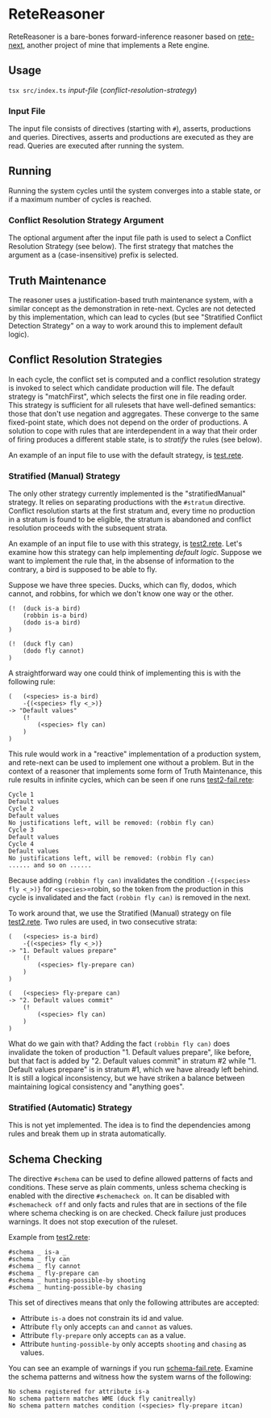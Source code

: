 # ReteReasoner
ReteReasoner is a bare-bones forward-inference reasoner based on  [rete-next](https://github.com/dsouflis/rete-next),
another project of mine that implements a Rete engine.

## Usage
`tsx src/index.ts` *input-file* (*conflict-resolution-strategy*)

### Input File
The input file consists of directives (starting with `#`), asserts, productions and queries. Directives, asserts and productions are executed as they are read.
Queries are executed after running the system. 

## Running
Running the system cycles until the system converges into a stable state, or if a maximum number of cycles is reached.

### Conflict Resolution Strategy Argument
The optional argument after the input file path is used to select a Conflict Resolution Strategy (see below).
The first strategy that matches the argument as a (case-insensitive) prefix is selected.

## Truth Maintenance
The reasoner uses a justification-based truth maintenance system, with a similar concept as the demonstration
in rete-next. Cycles are not detected by this implementation, which can lead to cycles
(but see "Stratified Conflict Detection Strategy" on a way to work around this to implement
default logic).

## Conflict Resolution Strategies
In each cycle, the conflict set is computed and a conflict resolution strategy is invoked to select which
candidate production will file. The default strategy is "matchFirst", which selects the first one in file
reading order. This strategy is sufficient for all rulesets that have well-defined semantics: those that 
don't use negation and aggregates. These converge to the same fixed-point state, which does not depend on the 
order of productions. A solution to cope with rules that are interdependent in a way that their order of firing
produces a different stable state, is to *stratify* the rules (see below).

An example of an input file to use with the default strategy, is [test.rete](./test.rete).

### Stratified (Manual) Strategy
The only other strategy currently implemented is the "stratifiedManual" strategy. It relies on separating productions
with the `#stratum` directive. Conflict resolution starts at the first stratum and, every time no production in a stratum 
is found to be eligible, the stratum is abandoned and conflict resolution proceeds with the subsequent strata.

An example of an input file to use with this strategy, is [test2.rete](./test2.rete). Let's examine how this
strategy can help implementing *default logic*. Suppose we want to implement the rule that, in the absense of
information to the contrary, a bird is supposed to be able to fly.

Suppose we have three species. Ducks, which can fly, dodos, which cannot, and robbins, for which we don't know one 
way or the other.

```
(!  (duck is-a bird)
    (robbin is-a bird)
    (dodo is-a bird)
)

(!  (duck fly can)
    (dodo fly cannot)
)
```

A straightforward way one could think of implementing this is with the following rule:

```
(   (<species> is-a bird)
    -{(<species> fly <_>)}
-> "Default values"
    (!
        (<species> fly can)
    )
)
```

This rule would work in a "reactive" implementation of a production system, and rete-next can be used to implement one
without a problem. But in the context of a reasoner that implements some form of Truth Maintenance, this rule results
in infinite cycles, which can be seen if one runs [test2-fail.rete](./test2-fail.rete):
```
Cycle 1
Default values
Cycle 2
Default values
No justifications left, will be removed: (robbin fly can)
Cycle 3
Default values
Cycle 4
Default values
No justifications left, will be removed: (robbin fly can)
...... and so on ......
```

Because adding `(robbin fly can)` invalidates the condition `-{(<species> fly <_>)}` for `<species>`=robin, so
the token from the production in this cycle is invalidated and the fact `(robbin fly can)` is removed in the next.

To work around that, we use the Stratified (Manual) strategy on file [test2.rete](./test2.rete). Two rules are used,
in two consecutive strata:

```
(   (<species> is-a bird)
    -{(<species> fly <_>)}
-> "1. Default values prepare"
    (!
        (<species> fly-prepare can)
    )
)

(   (<species> fly-prepare can)
-> "2. Default values commit"
    (!
        (<species> fly can)
    )
)
```

What do we gain with that? Adding the fact `(robbin fly can)` does invalidate the token of production "1. Default values
prepare", like before, but that fact is added by "2. Default values commit" in stratum #2 while "1. Default values prepare" 
is in stratum #1, which we have already left behind. It is still a logical inconsistency, but we have striken a balance 
between maintaining logical consistency and "anything goes". 

### Stratified (Automatic) Strategy
This is not yet implemented. The idea is to find the dependencies among rules and break them up in strata 
automatically.

## Schema Checking
The directive `#schema` can be used to define allowed patterns of facts and conditions. These serve as plain comments,
unless schema checking is enabled with the directive `#schemacheck on`. It can be disabled with `#schemacheck off` and
only facts and rules that are in sections of the file where schema checking is on are checked. Check failure just
produces warnings. It does not stop execution of the ruleset.

Example from [test2.rete](./test2.rete):

```
#schema _ is-a _
#schema _ fly can
#schema _ fly cannot
#schema _ fly-prepare can
#schema _ hunting-possible-by shooting
#schema _ hunting-possible-by chasing
```

This set of directives means that only the following attributes are accepted: 
- Attribute `is-a` does not constrain its id and value.
- Attribute `fly` only accepts `can` and `cannot` as values.
- Attribute `fly-prepare` only accepts `can` as a value.
- Attribute `hunting-possible-by` only accepts `shooting` and `chasing` as values.

You can see an example of warnings if you run [schema-fail.rete](./schema-fail.rete). Examine the schema patterns
and witness how the system warns of the following:

```
No schema registered for attribute is-a
No schema pattern matches WME (duck fly canitreally)
No schema pattern matches condition (<species> fly-prepare itcan)
```
